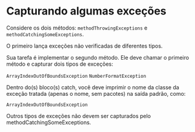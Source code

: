 # Capturando algumas exceções

Considere os dois métodos: `methodThrowingExceptions` e `methodCatchingSomeExceptions`.

O primeiro lança exceções não verificadas de diferentes tipos.

Sua tarefa é implementar o segundo método. Ele deve chamar o primeiro método e capturar dois tipos de exceções:

`ArrayIndexOutOfBoundsException`
`NumberFormatException`

Dentro do(s) bloco(s) catch, você deve imprimir o nome da classe da exceção tratada (apenas o nome, sem pacotes) na saída padrão, como:

`ArrayIndexOutOfBoundsException`

Outros tipos de exceções não devem ser capturados pelo methodCatchingSomeExceptions.